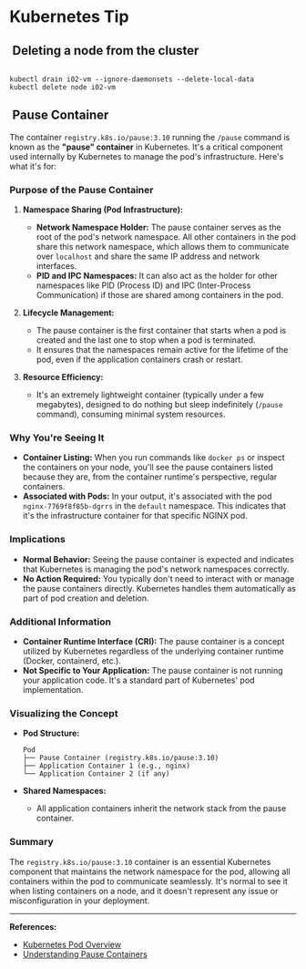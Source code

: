 # Kubernetes Tip

##  Deleting a node from the cluster

```shell

kubectl drain i02-vm --ignore-daemonsets --delete-local-data
kubectl delete node i02-vm
```

##  Pause Container

The container `registry.k8s.io/pause:3.10` running the `/pause` command is known as the **"pause" container** in Kubernetes. It's a critical component used internally by Kubernetes to manage the pod's infrastructure. Here's what it's for:

### **Purpose of the Pause Container**

1. **Namespace Sharing (Pod Infrastructure):**
   - **Network Namespace Holder:** The pause container serves as the root of the pod's network namespace. All other containers in the pod share this network namespace, which allows them to communicate over `localhost` and share the same IP address and network interfaces.
   - **PID and IPC Namespaces:** It can also act as the holder for other namespaces like PID (Process ID) and IPC (Inter-Process Communication) if those are shared among containers in the pod.

2. **Lifecycle Management:**
   - The pause container is the first container that starts when a pod is created and the last one to stop when a pod is terminated.
   - It ensures that the namespaces remain active for the lifetime of the pod, even if the application containers crash or restart.

3. **Resource Efficiency:**
   - It's an extremely lightweight container (typically under a few megabytes), designed to do nothing but sleep indefinitely (`/pause` command), consuming minimal system resources.

### **Why You're Seeing It**

- **Container Listing:** When you run commands like `docker ps` or inspect the containers on your node, you'll see the pause containers listed because they are, from the container runtime's perspective, regular containers.
- **Associated with Pods:** In your output, it's associated with the pod `nginx-7769f8f85b-dgrrs` in the `default` namespace. This indicates that it's the infrastructure container for that specific NGINX pod.

### **Implications**

- **Normal Behavior:** Seeing the pause container is expected and indicates that Kubernetes is managing the pod's network namespaces correctly.
- **No Action Required:** You typically don't need to interact with or manage the pause containers directly. Kubernetes handles them automatically as part of pod creation and deletion.

### **Additional Information**

- **Container Runtime Interface (CRI):** The pause container is a concept utilized by Kubernetes regardless of the underlying container runtime (Docker, containerd, etc.).
- **Not Specific to Your Application:** The pause container is not running your application code. It's a standard part of Kubernetes' pod implementation.

### **Visualizing the Concept**

- **Pod Structure:**

  ```
  Pod
  ├── Pause Container (registry.k8s.io/pause:3.10)
  ├── Application Container 1 (e.g., nginx)
  └── Application Container 2 (if any)
  ```

- **Shared Namespaces:**
    - All application containers inherit the network stack from the pause container.

### **Summary**

The `registry.k8s.io/pause:3.10` container is an essential Kubernetes component that maintains the network namespace for the pod, allowing all containers within the pod to communicate seamlessly. It's normal to see it when listing containers on a node, and it doesn't represent any issue or misconfiguration in your deployment.

---

**References:**

- [Kubernetes Pod Overview](https://kubernetes.io/docs/concepts/workloads/pods/)
- [Understanding Pause Containers](https://kubernetes.io/blog/2015/12/kubernetes-pod-resources-updates/)

